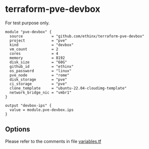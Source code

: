 # terraform-pve-devbox

For test purpose only.

```HCL
module "pve-devbox" {
  source             = "github.com/ethinx/terraform-pve-devbox"
  project            = "pve"
  kind               = "devbox"
  vm_count           = 2
  cores              = 4
  memory             = 8192
  disk_size          = "60G"
  github_id          = "ethinx"
  os_password        = "linux"
  pve_node           = "rome"
  disk_storage       = "pve"
  ci_storage         = "pve"
  clone_template     = "ubuntu-22.04-cloudimg-template"
  network_bridge_nic = "vmbr1"
}

output "devbox-ips" {
  value = module.pve-devbox.ips
}
```

## Options

Please refer to the comments in file [variables.tf](./variables.tf)
